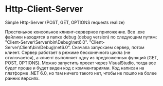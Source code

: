 # Http-Client-Server
Simple Http-Server (POST, GET, OPTIONS requests realize)

Простенькое консольное клиент-серверное приложение. Все .exe файлики находятся в папке debug (debug version) по следующим путям:
"Client-Server\Server\bin\Debug\net6.0".
"Client-Server\Client\bin\Debug\net6.0".
Сначала запускаем сервер, потом клиент. Сервер работает в режиме бесконечного цикла (не отключается), а клиент выполняет одну из
предложенных функций (GET, POST, OPTIONS).
Можно запустить проект через VisualStudio, тогда все будет проще и будет виден код с комментариями. Код написан на платформе .NET 6.0, 
но там ничего такого нет, чтобы не пошло на более ранних версиях.

